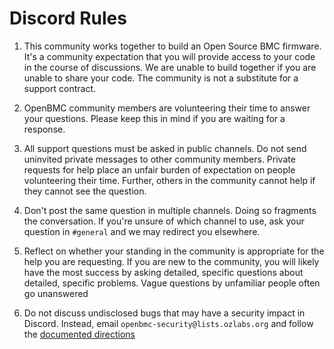 # Discord Rules

1. This community works together to build an Open Source BMC firmware. It's a
   community expectation that you will provide access to your code in the
   course of discussions. We are unable to build together if you are unable to
   share your code. The community is not a substitute for a support contract.

2. OpenBMC community members are volunteering their time to answer your
   questions. Please keep this in mind if you are waiting for a response.

3. All support questions must be asked in public channels. Do not send
   uninvited private messages to other community members. Private requests for
   help place an unfair burden of expectation on people volunteering their
   time. Further, others in the community cannot help if they cannot see the
   question.

4. Don't post the same question in multiple channels. Doing so fragments the
   conversation. If you're unsure of which channel to use, ask your question in
   `#general` and we may redirect you elsewhere.

5. Reflect on whether your standing in the community is appropriate for the
   help you are requesting. If you are new to the community, you will likely
   have the most success by asking detailed, specific questions about detailed,
   specific problems. Vague questions by unfamiliar people often go unanswered

6. Do not discuss undisclosed bugs that may have a security impact in Discord.
   Instead, email `openbmc-security@lists.ozlabs.org` and follow the
   [documented directions][1]
  
[1]: https://github.com/openbmc/docs/blob/master/security/how-to-report-a-security-vulnerability.md
